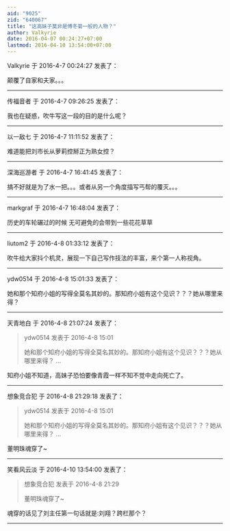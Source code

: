 ```yaml
---
aid: "9025"
zid: "640067"
title: "这高妹子莫非是傅冬菊一般的人物？"
author: Valkyrie
date: 2016-04-07 00:24:27+07:00
lastmod: 2016-04-10 13:54:00+07:00
---
```


Valkyrie 于 2016-4-7 00:24:27 发表了：

颠覆了自家和夫家。。。

---

传福音者 于 2016-4-7 09:26:25 发表了：

我也在疑惑，吹牛写这一段的目的是什么呢？

---

以一敌七 于 2016-4-7 11:11:52 发表了：

难道能把刘市长从萝莉控掰正为熟女控？

---

深海巡游者 于 2016-4-7 16:41:45 发表了：

搞不好就是为了水一把。。。或者从另一个角度描写丐帮的覆灭。。。

---

markgraf 于 2016-4-7 16:48:04 发表了：

历史的车轮碾过的时候 无可避免的会带到一些花花草草

---

liutom2 于 2016-4-8 01:33:12 发表了：

吹牛给大家抖个机灵，展现一下自己写作技法的丰富，来个第一人称视角。

---

ydw0514 于 2016-4-8 15:01:33 发表了：

她和那个知府小姐的写得全莫名其妙的。那知府小姐有这个见识？？？她从哪里来得？

---

天青地白 于 2016-4-8 21:07:24 发表了：

> ydw0514 发表于 2016-4-8 15:01
>
> 她和那个知府小姐的写得全莫名其妙的。那知府小姐有这个见识？？？她从哪里来得？ ...

知府小姐不知道，高妹子恐怕要像青霞一样不知不觉中走向死亡了。

---

想象竞合犯 于 2016-4-8 21:29:18 发表了：

> ydw0514 发表于 2016-4-8 15:01
>
> 她和那个知府小姐的写得全莫名其妙的。那知府小姐有这个见识？？？她从哪里来得？ ...

董明珠魂穿了~

---

笑看风云淡 于 2016-4-10 13:54:00 发表了：

> 想象竞合犯 发表于 2016-4-8 21:29
>
> 董明珠魂穿了~

魂穿的话见了刘主任第一句话就是:刘翔？跨栏那个？

---
